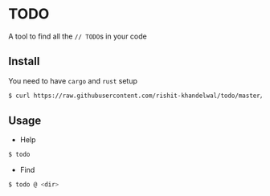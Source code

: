 # TODO

A tool to find all the `// TODO`s in your code

## Install
You need to have `cargo` and `rust` setup
```sh
$ curl https://raw.githubusercontent.com/rishit-khandelwal/todo/master/install.sh | sh
```

## Usage
- Help
```sh
$ todo
```
- Find
```sh
$ todo @ <dir>
```
